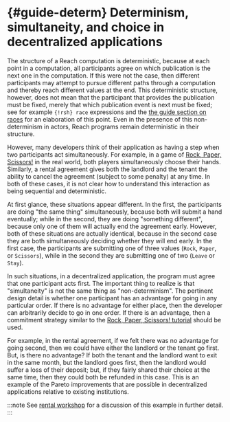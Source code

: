 


# {#guide-determ} Determinism, simultaneity, and choice in decentralized applications

The structure of a Reach computation is deterministic, because at each point in a computation, all participants agree on which publication is the next one in the computation.
If this were not the case, then different participants may attempt to pursue different paths through a computation and thereby reach different values at the end.
This deterministic structure, however, does not mean that the participant that provides the publication must be fixed, merely that which publication event is next must be fixed; see for example `{!rsh} race` expressions and the [the guide section on races](##guide-race) for an elaboration of this point.
Even in the presence of this non-determinism in actors, Reach programs remain deterministic in their structure.

However, many developers think of their application as having a step when two participants act simultaneously.
For example, in a game of [Rock, Paper, Scissors!](##tut) in the real world, both players simultaneously choose their hands.
Similarly, a rental agreement gives both the landlord and the tenant the ability to cancel the agreement (subject to some penalty) at any time.
In both of these cases, it is not clear how to understand this interaction as being sequential and deterministic.

At first glance, these situations appear different.
In the first, the participants are doing "the same thing" simultaneously, because both will submit a hand eventually; while in the second, they are doing "something different", because only one of them will actually end the agreement early.
However, both of these situations are actually identical, because in the second case they are both simultaneously deciding whether they will end early.
In the first case, the participants are submitting one of three values (`Rock`, `Paper`, or `Scissors`), while in the second they are submitting one of two (`Leave` or `Stay`).

In such situations, in a decentralized application, the program must agree that one participant acts first.
The important thing to realize is that "simultaneity" is not the same thing as "non-determinism".
The pertinent design detail is whether one participant has an advantage for going in any particular order.
If there is no advantage for either place, then the developer can arbitrarily decide to go in one order.
If there is an advantage, then a commitment strategy similar to the [Rock, Paper, Scissors! tutorial](##tut) should be used.

For example, in the rental agreement, if we felt there was no advantage for going second, then we could have either the landlord or the tenant go first.
But, is there no advantage?
If both the tenant and the landlord want to exit in the same month, but the landlord goes first, then the landlord would suffer a loss of their deposit; but, if they fairly shared their choice at the same time, then they could both be refunded in this case.
This is an example of the Pareto improvements that are possible in decentralized applications relative to existing institutions.

:::note
See [rental workshop](##workshop-rental) for a discussion of this example in further detail.
:::

